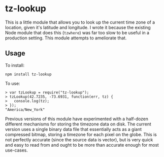 tz-lookup
=========

This is a little module that allows you to look up the current time zone of a
location, given it's latitude and longitude. I wrote it because the existing
Node module that does this (`tzwhere`) was far too slow to be useful in a
production setting. This module attempts to ameliorate that.

Usage
-----

To install:

    npm install tz-lookup

To use:

    > var tzLookup = require("tz-lookup");
    > tzLookup(42.7235, -73.6931, function(err, tz) {
    >   console.log(tz);
    > });
    "America/New_York"

Previous versions of this module have experimented with a half-dozen different
mechanisms for storing the timezone data on disk. The current version uses a
single binary data file that essentially acts as a giant compressed bitmap,
storing a timezone for each pixel on the globe. This is not perfectly accurate
(since the source data is vector), but is very quick and easy to read from and
ought to be more than accurate enough for most use-cases.
